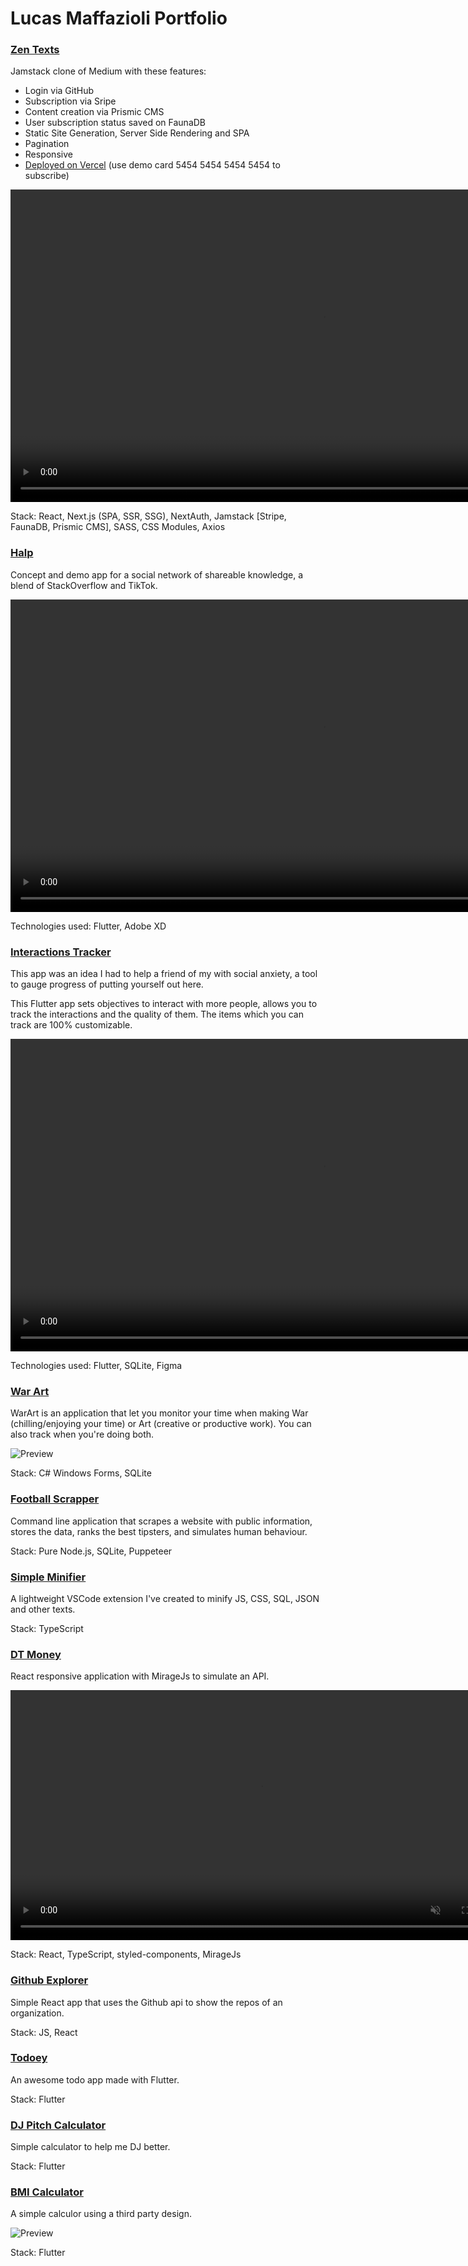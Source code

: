 # Lucas Maffazioli Portfolio

### [Zen Texts](https://github.com/lucasmaffazioli/zentexts)

Jamstack clone of Medium with these features:

- Login via GitHub
- Subscription via Sripe
- Content creation via Prismic CMS
- User subscription status saved on FaunaDB
- Static Site Generation, Server Side Rendering and SPA
- Pagination
- Responsive
- [Deployed on Vercel](http://zentexts.vercel.app/) (use demo card 5454 5454 5454 5454 to subscribe)

<video height="500" muted autoplay controls>
    <source src="assets/videos/zentexts_preview.mp4" type="video/mp4">
</video>

Stack: React, Next.js (SPA, SSR, SSG), NextAuth, Jamstack [Stripe, FaunaDB, Prismic CMS], SASS, CSS Modules, Axios

### [Halp](https://github.com/lucasmaffazioli/Halp_flutter)

Concept and demo app for a social network of shareable knowledge, a blend of StackOverflow and TikTok.

<video height="500" muted autoplay controls>
    <source src="assets/videos/halp_preview.mp4" type="video/mp4">
</video>

Technologies used: Flutter, Adobe XD

### [Interactions Tracker](https://github.com/lucasmaffazioli/interactions_tracker)

This app was an idea I had to help a friend of my with social anxiety, a tool to gauge progress of putting yourself out here.

This Flutter app sets objectives to interact with more people, allows you to track the interactions and the quality of them. The items which you can track are 100% customizable.

<video height="500" muted autoplay controls>
    <source src="assets/videos/Interactions_tracker_preview.mp4" type="video/mp4">
</video>

Technologies used: Flutter, SQLite, Figma

### [War Art](https://github.com/lucasmaffazioli/WarArt)

WarArt is an application that let you monitor your time when making War (chilling/enjoying your time) or Art (creative or productive work). You can also track when you're doing both.

![Preview](https://github.com/lucasmaffazioli/WarArt/raw/master/Assets/Screenshot.jpg?raw=true)

Stack: C# Windows Forms, SQLite

### [Football Scrapper](https://github.com/lucasmaffazioli/FootballScrapper)

Command line application that scrapes a website with public information, stores the data, ranks the best tipsters, and simulates human behaviour.

Stack: Pure Node.js, SQLite, Puppeteer

### [Simple Minifier](https://github.com/lucasmaffazioli/SimpleMinifier)

A lightweight VSCode extension I've created to minify JS, CSS, SQL, JSON and other texts.

Stack: TypeScript

### [DT Money](https://github.com/lucasmaffazioli/dt-money)

React responsive application with MirageJs to simulate an API.

<video height="400" muted autoplay controls>
    <source src="assets/videos/dtmoney_preview.mp4" type="video/mp4">
</video>

Stack: React, TypeScript, styled-components, MirageJs

### [Github Explorer](https://github.com/lucasmaffazioli/github-explorer)

Simple React app that uses the Github api to show the repos of an organization.

Stack: JS, React

### [Todoey](https://github.com/lucasmaffazioli/Flutter_Todoey)

An awesome todo app made with Flutter.

Stack: Flutter

### [DJ Pitch Calculator](https://github.com/lucasmaffazioli/Flutter_Pitch_Calculator)

Simple calculator to help me DJ better.

Stack: Flutter

### [BMI Calculator](https://github.com/lucasmaffazioli/flutter_bmi_calculator)

A simple calculor using a third party design.

![Preview](assets\gifs\BmiCalculator.gif)

Stack: Flutter
